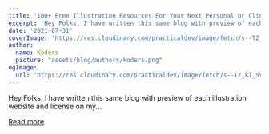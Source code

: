 ```yaml
---
title: '100+ Free Illustration Resources For Your Next Personal or Clients Project'
excerpt: 'Hey Folks, I have written this same blog with preview of each illustration website and license on my...'
date: '2021-07-31'
coverImage: 'https://res.cloudinary.com/practicaldev/image/fetch/s--TZ_kT_SV--/c_imagga_scale,f_auto,fl_progressive,h_420,q_auto,w_1000/https://dev-to-uploads.s3.amazonaws.com/uploads/articles/bg98zw5sd0v8xev5tuo3.jpg'
author:
  name: Koders
  picture: "assets/blog/authors/koders.png"
ogImage:
  url: 'https://res.cloudinary.com/practicaldev/image/fetch/s--TZ_kT_SV--/c_imagga_scale,f_auto,fl_progressive,h_420,q_auto,w_1000/https://dev-to-uploads.s3.amazonaws.com/uploads/articles/bg98zw5sd0v8xev5tuo3.jpg'
---
```


Hey Folks, I have written this same blog with preview of each illustration website and license on my...

[Read more](https://dev.to/narottam04/100-free-illustration-resources-for-your-next-personal-or-clients-project-36ll)
